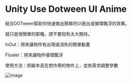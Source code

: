 # Unity Use Dotween UI Anime

結合DOTween幫助你快速做出簡單的UI進出或循環飄浮的效果。

就只是很簡單的那種，請不要抱有太大期待。

InOut：用來讓物件有出現或消失的簡單動畫

Floater：用來讓物件循環飄浮


使用方法：把腳本丟在想作用的物件上，並依需求調整參數


![image](https://github.com/GETOUTOFMYJUNGLE/Unity-Dotween-UI-/blob/main/example.gif)

